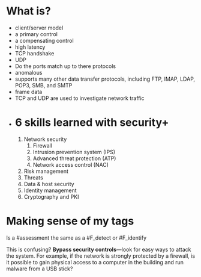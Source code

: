 # What is?
- client/server model
- a primary control
- a compensating control
- high latency
- TCP handshake
- UDP 
- Do the ports match up to there protocols
- anomalous
- supports many other data transfer protocols, including FTP, IMAP, LDAP, POP3, SMB, and SMTP 
- frame data
- TCP and UDP are used to investigate network traffic
- # 6 skills learned with security+
	1. Network security
		1. Firewall
		2. Intrusion prevention system (IPS)
		3. Advanced threat protection (ATP)
		4. Network access control (NAC)
	2. Risk management
	3. Threats
	4. Data & host security
	5. Identity management
	6. Cryptography and PKI


# Making sense of my tags
Is a #assessment  the same as a #F_detect  or #F_identify 

This is confusing?
**Bypass security controls**—look for easy ways to attack the system. For example, if the network is strongly protected by a firewall, is it possible to gain physical access to a computer in the building and run malware from a USB stick?



	
